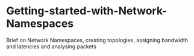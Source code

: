 # Getting-started-with-Network-Namespaces
Brief on Network Namespaces, creating topologies, assigning bandwidth and latencies and analysing packets

